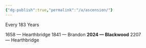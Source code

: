 ```yaml
---
{"dg-publish":true,"permalink":"/a/ascension/"}
---
```


Every 183 Years

1658 — Hearthbridge
1841 — Brandon
**2024 — Blackwood**
2207 — Hearthbridge

